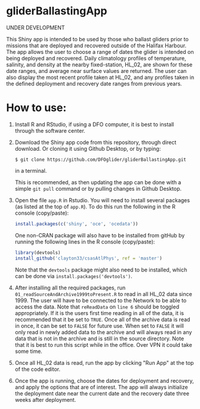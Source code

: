 # gliderBallastingApp


UNDER DEVELOPMENT

This Shiny app is intended to be used by those who ballast gliders prior to missions that are
deployed and recovered outside of the Halifax Harbour. The app allows the user to choose a range 
of dates the glider is intended on being deployed and recovered. Daily climatology profiles of 
temperature, salinity, and density at the nearby fixed-station, HL_02, are shown for these date 
ranges, and average near surface values are returned. The user can also display the most recent 
profile taken at HL_02, and any profiles taken in the defined deployment and recovery date ranges 
from previous years.

# How to use:


1. Install R and RStudio, if using a DFO computer, it is best to install through the software center.

2. Download the Shiny app code from this repository, through
   direct download. Or cloning it using Github Desktop, or by typing:
   ```
   $ git clone https://github.com/DFOglider/gliderBallastingApp.git
   ```
   in a terminal.

   This is recommended, as then updating the app can be done
   with a simple `git pull` command or by pulling changes in Github Desktop.

3. Open the file `app.R` in Rstudio. You will need to install several packages (as listed at the
   top of `app.R`). To do this run the following in the R console (copy/paste):
   ```r
   install.packages(c('shiny', 'oce', 'ocedata'))
   ```
   One non-CRAN package will also have to be installed from gitHub by running the following lines
   in the R console (copy/paste):
   ```r
   library(devtools)
   install_github('clayton33/csasAtlPhys', ref = 'master')
   ```
   Note that the `devtools` package might also need to be installed, which can be done via 
   `install.packages('devtools')`.
   
4. After installing all the required packages, run `01_readSourceAndArchive1999toPresent.R` to read in
   all HL_02 data since 1999. The user will have to be connected to the Network to be able to access the data.
   Note that `reReadData` on `line 6` should be toggled appropriately. If it 
   is the users first time reading in all of the data, it is recommended that it be set to `TRUE`. Once all
   of the archive data is read in once, it can be set to `FALSE` for future use. When set to `FALSE` it will only read in 
   newly added data to the archive and will always read in any data that is not in the archive and is 
   still in the source directory. Note that it is best to run this script while in the office. Over VPN
   it could take some time.
   
5. Once all HL_02 data is read, run the app by clicking "Run App" at the top of the code editor.

6. Once the app is running, choose the dates for deployment and recovery, and apply the options that are of interest. The app will always initialize the deployment date near the current date and the recovery date three weeks after deployment.
 